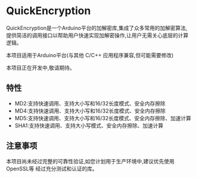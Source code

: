 # QuickEncryption
QuickEncryption是一个Arduino平台的加解密库,集成了众多常用的加解密算法,提供简洁的调用接口以帮助用户快速实现加解密操作,让用户无需关心底层的计算逻辑。

本项目适用于Arduino平台(与其他 C/C++ 应用程序兼容,但可能需要修改)

本项目正在开发中,敬请期待。

## 特性
- MD2:支持快速调用、支持大小写和16/32长度模式、安全内存擦除
- MD4:支持快速调用、支持大小写和16/32长度模式、安全内存擦除
- MD5:支持快速调用、支持大小写和16/32长度模式、安全内存擦除、加速计算
- SHA1:支持快速调用、支持大小写模式、安全内存擦除、加速计算

## 注意事项
本项目尚未经过完整的可靠性验证,如您计划用于生产环境中,建议优先使用OpenSSL等 经过充分测试和认证的库。
